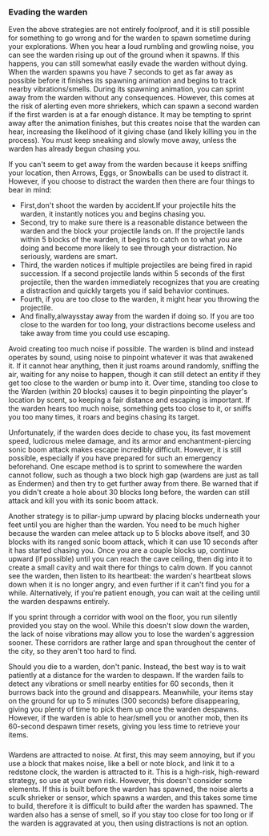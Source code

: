 ### Evading the warden
Even the above strategies are not entirely foolproof, and it is still possible for something to go wrong and for the warden to spawn sometime during your explorations. When you hear a loud rumbling and growling noise, you can see the warden rising up out of the ground when it spawns. If this happens, you can still somewhat easily evade the warden without dying. When the warden spawns you have 7 seconds to get as far away as possible before it finishes its spawning animation and begins to track nearby vibrations/smells.  During its spawning animation, you can sprint away from the warden without any consequences.  However, this comes at the risk of alerting even more shriekers, which can spawn a second warden if the first warden is at a far enough distance.  It may be tempting to sprint away after the animation finishes, but this creates noise that the warden can hear, increasing the likelihood of it giving chase (and likely killing you in the process). You must keep sneaking and slowly move away, unless the warden has already begun chasing you. 

If you can't seem to get away from the warden because it keeps sniffing your location, then Arrows, Eggs, or Snowballs can be used to distract it.  However, if you choose to distract the warden then there are four things to bear in mind: 

- First,don't shoot the warden by accident.If your projectile hits the warden, it instantly notices you and begins chasing you.
- Second, try to make sure there is a reasonable distance between the warden and the block your projectile lands on.  If the projectile lands within 5 blocks of the warden, it begins to catch on to what you are doing and become more likely to see through your distraction.  No seriously, wardens are smart.
- Third, the warden notices if multiple projectiles are being fired in rapid succession.  If a second projectile lands within 5 seconds of the first projectile, then the warden immediately recognizes that you are creating a distraction and quickly targets you if said behavior continues.
- Fourth, if you are too close to the warden, it might hear you throwing the projectile.
- And finally,alwaysstay away from the warden if doing so. If you are too close to the warden for too long, your distractions become useless and take away from time you could use escaping.

Avoid creating too much noise if possible.  The warden is blind and instead operates by sound, using noise to pinpoint whatever it was that awakened it. If it cannot hear anything, then it just roams around randomly, sniffing the air, waiting for any noise to happen, though it can still detect an entity if they get too close to the warden or bump into it. Over time, standing too close to the Warden (within 20 blocks) causes it to begin pinpointing the player's location by scent, so keeping a fair distance and escaping is important. If the warden hears too much noise, something gets too close to it, or sniffs you too many times, it roars and begins chasing its target. 

Unfortunately, if the warden does decide to chase you, its fast movement speed, ludicrous melee damage, and its armor and enchantment-piercing sonic boom attack makes escape incredibly difficult.  However, it is still possible, especially if you have prepared for such an emergency beforehand.  One escape method is to sprint to somewhere the warden cannot follow, such as though a two block high gap (wardens are just as tall as Endermen) and then try to get further away from there. Be warned that if you didn't create a hole about 30 blocks long before, the warden can still attack and kill you with its sonic boom attack. 

Another strategy is to pillar-jump upward by placing blocks underneath your feet until you are higher than the warden. You need to be much higher because the warden can melee attack up to 5 blocks above itself, and 30 blocks with its ranged sonic boom attack, which it can use 10 seconds after it has started chasing you.  Once you are a couple blocks up, continue upward (if possible) until you can reach the cave ceiling, then dig into it to create a small cavity and wait there for things to calm down. If you cannot see the warden, then listen to its heartbeat: the warden's heartbeat slows down when it is no longer angry, and even further if it can't find you for a while.  Alternatively, if you're patient enough, you can wait at the ceiling until the warden despawns entirely.

If you sprint through a corridor with wool on the floor, you run silently provided you stay on the wool.  While this doesn't slow down the warden, the lack of noise vibrations may allow you to lose the warden's aggression sooner.  These corridors are rather large and span throughout the center of the city, so they aren't too hard to find.

Should you die to a warden, don't panic.  Instead, the best way is to wait patiently at a distance for the warden to despawn.  If the warden fails to detect any vibrations or smell nearby entities for 60 seconds, then it burrows back into the ground and disappears.  Meanwhile, your items stay on the ground for up to 5 minutes (300 seconds) before disappearing, giving you plenty of time to pick them up once the warden despawns.  However, if the warden is able to hear/smell you or another mob, then its 60-second despawn timer resets, giving you less time to retrieve your items.

### 
Wardens are attracted to noise. At first, this may seem annoying, but if you use a block that makes noise, like a bell or note block, and link it to a redstone clock, the warden is attracted to it. This is a high-risk, high-reward strategy, so use at your own risk.
However, this doesn't consider some elements. If this is built before the warden has spawned, the noise alerts a sculk shrieker or sensor, which spawns a warden, and this takes some time to build, therefore it is difficult to build after the warden has spawned. The warden also has a sense of smell, so if you stay too close for too long or if the warden is aggravated at you, then using distractions is not an option.

